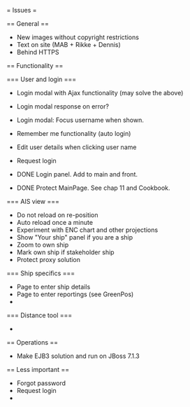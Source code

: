 = Issues =

== General ==

* New images without copyright restrictions
* Text on site (MAB + Rikke + Dennis)
* Behind HTTPS

== Functionality ==

=== User and login ===

* Login modal with Ajax functionality (may solve the above)
* Login modal response on error?
* Login modal: Focus username when shown.
* Remember me functionality (auto login)
* Edit user details when clicking user name

* Request login


* DONE Login panel. Add to main and front.
* DONE Protect MainPage. See chap 11 and Cookbook.

=== AIS view ===

* Do not reload on re-position
* Auto reload once a minute
* Experiment with ENC chart and other projections
* Show "Your ship" panel if you are a ship
* Zoom to own ship
* Mark own ship if stakeholder ship
* Protect proxy solution
  
=== Ship specifics ===

* Page to enter ship details
* Page to enter reportings (see GreenPos)
* 

=== Distance tool ===

* 

== Operations ==

* Make EJB3 solution and run on JBoss 7.1.3

== Less important ==

* Forgot password
* Request login
* 